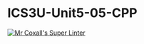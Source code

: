 # ICS3U-Unit5-05-CPP

[![Mr Coxall's Super Linter](https://github.com/Evgeny-Vovk/ICS3U-Unit5-05-CPP/workflows/Mr%20Coxall's%20Super%20Linter/badge.svg)](https://github.com/Evgeny-Vovk/ICS3U-Unit5-05-CPP/actions)
